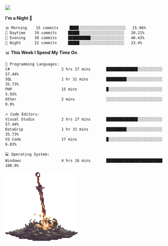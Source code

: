 [![](https://img.shields.io/badge/LinkedIn-badin-blue?logo=linkedin)](https://linkedin.com/in/badin)

<!--START_SECTION:waka-->
**I'm a Night 🦉** 

```text
🌞 Morning    15 commits     ████░░░░░░░░░░░░░░░░░░░░░   15.96% 
🌆 Daytime    19 commits     █████░░░░░░░░░░░░░░░░░░░░   20.21% 
🌃 Evening    38 commits     ██████████░░░░░░░░░░░░░░░   40.43% 
🌙 Night      22 commits     █████░░░░░░░░░░░░░░░░░░░░   23.4%

```


📊 **This Week I Spend My Time On** 

```text
💬 Programming Languages: 
C#                       2 hrs 27 mins       ██████████████░░░░░░░░░░░   57.44% 
SQL                      1 hr 31 mins        █████████░░░░░░░░░░░░░░░░   35.73% 
PHP                      15 mins             █░░░░░░░░░░░░░░░░░░░░░░░░   5.93% 
Other                    2 mins              ░░░░░░░░░░░░░░░░░░░░░░░░░   0.9%

🔥 Code Editors: 
Visual Studio            2 hrs 27 mins       ██████████████░░░░░░░░░░░   57.44% 
DataGrip                 1 hr 31 mins        █████████░░░░░░░░░░░░░░░░   35.73% 
VS Code                  17 mins             █░░░░░░░░░░░░░░░░░░░░░░░░   6.83%

💻 Operating System: 
Windows                  4 hrs 16 mins       █████████████████████████   100.0%

```


<!--END_SECTION:waka-->

![](https://github.com/badinn/badinn/raw/master/bonfire.gif)
